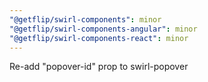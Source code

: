 ```yaml
---
"@getflip/swirl-components": minor
"@getflip/swirl-components-angular": minor
"@getflip/swirl-components-react": minor
---
```


Re-add "popover-id" prop to swirl-popover

